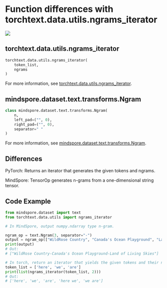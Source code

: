 ﻿# Function differences with torchtext.data.utils.ngrams_iterator

<a href="https://gitee.com/mindspore/docs/blob/r1.6/docs/mindspore/migration_guide/source_en/api_mapping/pytorch_diff/Ngram.md" target="_blank"><img src="https://gitee.com/mindspore/docs/raw/r1.6/resource/_static/logo_source_en.png"></a>

## torchtext.data.utils.ngrams_iterator

```python
torchtext.data.utils.ngrams_iterator(
    token_list,
    ngrams
)
```

For more information, see [torchtext.data.utils.ngrams_iterator](https://pytorch.org/text/0.10.0/data_utils.html#ngrams-iterator).

## mindspore.dataset.text.transforms.Ngram

```python
class mindspore.dataset.text.transforms.Ngram(
    n,
    left_pad=("", 0),
    right_pad=("", 0),
    separator=" "
)
```

For more information, see [mindspore.dataset.text.transforms.Ngram](https://mindspore.cn/docs/api/en/r1.6/api_python/dataset_text/mindspore.dataset.text.transforms.Ngram.html#mindspore.dataset.text.transforms.Ngram).

## Differences

PyTorch: Returns an iterator that generates the given tokens and ngrams.

MindSpore: TensorOp generates n-grams from a one-dimensional string tensor.

## Code Example

```python
from mindspore.dataset import text
from torchtext.data.utils import ngrams_iterator

# In MindSpore, output numpy.ndarray type n-gram.

ngram_op = text.Ngram(3, separator="-")
output = ngram_op(["WildRose Country", "Canada's Ocean Playground", "Land of Living Skies"])
print(output)
# Out:
# ["WildRose Country-Canada's Ocean Playground-Land of Living Skies"]

# In torch, return an iterator that yields the given tokens and their ngrams.
token_list = ['here', 'we', 'are']
print(list(ngrams_iterator(token_list, 2)))
# Out:
# ['here', 'we', 'are', 'here we', 'we are']
```
